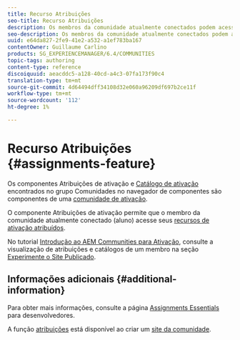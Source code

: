 ```yaml
---
title: Recurso Atribuições
seo-title: Recurso Atribuições
description: Os membros da comunidade atualmente conectados podem acessar os recursos de ativação atribuídos
seo-description: Os membros da comunidade atualmente conectados podem acessar os recursos de ativação atribuídos
uuid: e64da827-2fe9-41e2-a532-a1ef783ba167
contentOwner: Guillaume Carlino
products: SG_EXPERIENCEMANAGER/6.4/COMMUNITIES
topic-tags: authoring
content-type: reference
discoiquuid: aeacddc5-a128-40cd-a4c3-07fa173f90c4
translation-type: tm+mt
source-git-commit: 4d64494dff34108d32e060a96209df697b2ce11f
workflow-type: tm+mt
source-wordcount: '112'
ht-degree: 1%

---
```



# Recurso Atribuições {#assignments-feature}

Os componentes Atribuições de ativação e [Catálogo de ativação](catalog.md) encontrados no grupo Comunidades no navegador de componentes são componentes de uma [comunidade de ativação](overview.md#enablement-community).

O componente Atribuições de ativação permite que o membro da comunidade atualmente conectado (aluno) acesse seus [recursos de ativação atribuídos](resources.md).

No tutorial [Introdução ao AEM Communities para Ativação](getting-started-enablement.md), consulte a visualização de atribuições e catálogos de um membro na seção [Experimente o Site Publicado](enablement-published-site.md).

## Informações adicionais {#additional-information}

Para obter mais informações, consulte a página [Assignments Essentials](essentials-assignments.md) para desenvolvedores.

A função [atribuições](functions.md#assignments-function) está disponível ao criar um [site da comunidade](sites-console.md).
